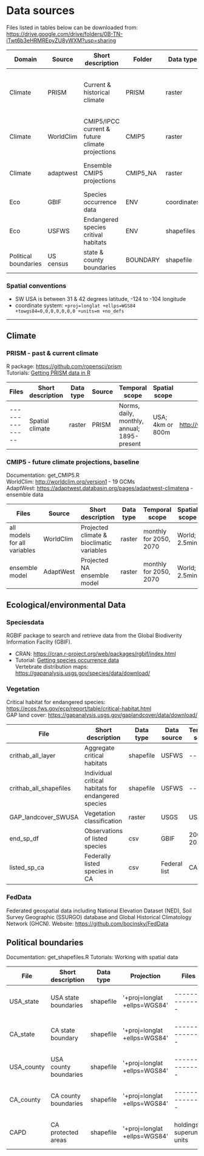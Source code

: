 # Data sources   
Files listed in tables below can be downloaded from: https://drive.google.com/drive/folders/0B-TN-iTwt6b3eHRMREpyZU8yWXM?usp=sharing  

| Domain | Source | Short description | Folder | Data type | Temporal scope | Spatial scope | Source URL |      
| ---- | ----- | ------------ | -- | ------- | ---------- |  ----- |  ----------------- |  
| Climate | PRISM | Current & historical climate | PRISM | raster | 1895-present; annual, monthly, daily, norms | USA; 4km or 800m | http://prism.oregonstate.edu/ |   
| Climate | WorldClim | CMIP5/IPCC current & future climate projections | CMIP5 | raster | 2050, 2070; monthly | World; 10, 5, 2.5 min(~4km), 30secs | http://worldclim.org/version1 |   
| Climate | adaptwest | Ensemble CMIP5 projections | CMIP5_NA | raster | 2020, 2050, 2080; monthly | North America; 1 km | https://adaptwest.databasin.org/pages/adaptwest-climatena |  
| Eco | GBIF | Species occurrence data | ENV | coordinates | Day | World; lat/long | http://www.gbif.org/ |  
| Eco | USFWS | Endangered species critival habitats | ENV | shapefiles | current | -- |  https://ecos.fws.gov/ecp/report/table/critical-habitat.html |  
| Political boundaries | US census | state & county boundaries | BOUNDARY | shapefile | -- |USA | ftp://ftp2.census.gov/geo/tiger/TIGER2016/ |   


### Spatial conventions  
+ SW USA is between 31 & 42 degrees latitude, -124 to -104 longitude  
+ coordinate system: `+proj=longlat +ellps=WGS84 +towgs84=0,0,0,0,0,0,0 +units=m +no_defs`  

___________________________   

## Climate 
### PRISM  - past & current climate  
R package: https://github.com/ropensci/prism  
Tutorials: [Getting PRISM data in R](http://rpubs.com/collnell/get_prism)  

| Files | Short description | Data type |  Source | Temporal scope | Spatial scope | Source URL | 
| -------------- | ----------------- | --------- | --------- | ----------------- |  ------------------ | ------------ | 
| -------------- | Spatial climate | raster | PRISM | Norms, daily, monthly, annual; 1895-present | USA; 4km or 800m | http://www.prism.oregonstate.edu/ |  

### CMIP5 - future climate projections, baseline       
Documentation: get_CMIP5.R  
WorldClim: http://worldclim.org/version1 - 19 GCMs     
AdaptWest: https://adaptwest.databasin.org/pages/adaptwest-climatena - ensemble data    

| Files | Source | Short description | Data type |  Temporal scope | Spatial scope | Source URL |  
| -------------- | ----------------- | --------- | --------------- |  ---------------- | ------------------ | -------- |      
| all models for all variables | WorldClim | Projected climate & bioclimatic variables | raster | monthly for 2050, 2070 | World; 2.5min | http://worldclim.org/cmip5_2.5m |   
| ensemble model | AdaptWest | Projected NA ensemble model | raster | monthly for 2050, 2070 | World; 2.5min | http://worldclim.org/cmip5_2.5m |

 
## Ecological/environmental Data  
### Speciesdata    
RGBIF package to search and retrieve data from the Global Biodiverity Information Facilty (GBIF).
+ CRAN: https://cran.r-project.org/web/packages/rgbif/index.html  
+ Tutorial: [Getting species occurrence data](http://rpubs.com/collnell/get_spdata)  
Vertebrate distribution maps: https://gapanalysis.usgs.gov/species/data/download/   

### Vegetation  
Critical habitat for endangered species: https://ecos.fws.gov/ecp/report/table/critical-habitat.html    
GAP land cover: https://gapanalysis.usgs.gov/gaplandcover/data/download/  


| File | Short description | Data type | Data source | Temporal scope | Spatial scope | Source URL | 
| ------------------ | ------------------ | ------------------ | ------------------ |  ------------------ | ------------------ | ----- |    
| crithab_all_layer | Aggregate critical habitats | shapefile | USFWS | -- | USA | -- | https://ecos.fws.gov/ecp/report/table/critical-habitat.html |  
| crithab_all_shapefiles | Individual critical habitats for endangered species | shapefile | USFWS | -- | USA | -- | https://ecos.fws.gov/ecp/report/table/critical-habitat.html |  
| GAP_landcover_SWUSA | Vegetation classification | raster | USGS | USA | https://gapanalysis.usgs.gov/gaplandcover/data/ |  
| end_sp_df | Observations of listed species  | csv | GBIF | 2007-2017 | Western USA | coordinates | ------------------ |  
| listed_sp_ca | Federally listed species in CA | csv | Federal list | CA | ---------------- |  https://ecos.fws.gov/ecp0/reports/species-listed-by-state-report?state=CA&status=listed | ------------------ |   

### FedData
Federated geospatial data including National Elevation Dataset (NED), Soil Survey Geographic (SSURGO) database and Global Historical Climatology Network (GHCN).
Website: https://github.com/bocinsky/FedData

## Political boundaries    
Documentation: get_shapefiles.R
Tutorials: Working with spatial data 

| File | Short description | Data type | Projection | Files | Data generation | Temporal scope | Spatial scope | Source URL | 
| -------------- | ----------------- | --------- | --------- | --------------- | ---------------- | ------- | ------------------ | ------------ |
| USA_state | USA state boundaries | shapefile | '+proj=longlat +ellps=WGS84' | --------------- | 2016 | --------------- | USA | ------------------ | ftp://ftp2.census.gov/geo/tiger/TIGER2016/STATE/tl_2016_us_state.zip |
| CA_state | CA state boundary | shapefile | '+proj=longlat +ellps=WGS84' | --------------- | 2016 | --------------- | CA | ------------------ | ftp://ftp2.census.gov/geo/tiger/TIGER2016/STATE/tl_2016_us_state.zip |
| USA_county | USA county boundaries | shapefile | '+proj=longlat +ellps=WGS84' | --------------- | 2016 | --------------- | USA | ------------------ | ftp://ftp2.census.gov/geo/tiger/TIGER2016/STATE/tl_2016_us_state.zip |
| CA_county | CA county boundaries | shapefile | '+proj=longlat +ellps=WGS84' | --------------- | 2016 | --------------- | CA | ------------------ | ftp://ftp2.census.gov/geo/tiger/TIGER2016/STATE/tl_2016_us_county.zip | 
| CAPD | CA protected areas | shapefile | '+proj=longlat +ellps=WGS84' | holdings, superunit, units | 2016 | --------------- | CA | ------------------ | --------- | 




